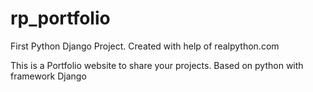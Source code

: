 # rp_portfolio
First Python Django Project. Created with help of realpython.com

This is a Portfolio website to share your projects. Based on python with framework Django
